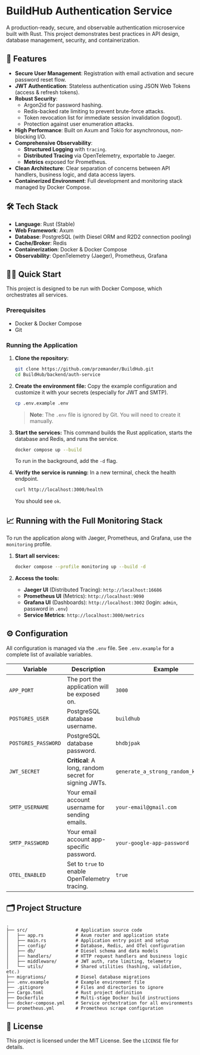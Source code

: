 # BuildHub Authentication Service

A production-ready, secure, and observable authentication microservice built with Rust. This project demonstrates best practices in API design, database management, security, and containerization.

## 🚀 Features

-   **Secure User Management**: Registration with email activation and secure password reset flow.
-   **JWT Authentication**: Stateless authentication using JSON Web Tokens (access & refresh tokens).
-   **Robust Security**:
    -   Argon2id for password hashing.
    -   Redis-backed rate limiting to prevent brute-force attacks.
    -   Token revocation list for immediate session invalidation (logout).
    -   Protection against user enumeration attacks.
-   **High Performance**: Built on Axum and Tokio for asynchronous, non-blocking I/O.
-   **Comprehensive Observability**:
    -   **Structured Logging** with `tracing`.
    -   **Distributed Tracing** via OpenTelemetry, exportable to Jaeger.
    -   **Metrics** exposed for Prometheus.
-   **Clean Architecture**: Clear separation of concerns between API handlers, business logic, and data access layers.
-   **Containerized Environment**: Full development and monitoring stack managed by Docker Compose.

## 🛠️ Tech Stack

-   **Language**: Rust (Stable)
-   **Web Framework**: Axum
-   **Database**: PostgreSQL (with Diesel ORM and R2D2 connection pooling)
-   **Cache/Broker**: Redis
-   **Containerization**: Docker & Docker Compose
-   **Observability**: OpenTelemetry (Jaeger), Prometheus, Grafana

## 🏃‍♀️ Quick Start

This project is designed to be run with Docker Compose, which orchestrates all services.

### Prerequisites

-   Docker & Docker Compose
-   Git

### Running the Application

1.  **Clone the repository:**
    ```bash
    git clone https://github.com/przemander/BuildHub.git
    cd BuildHub/backend/auth-service
    ```

2.  **Create the environment file:**
    Copy the example configuration and customize it with your secrets (especially for JWT and SMTP).
    ```bash
    cp .env.example .env
    ```
    > **Note**: The `.env` file is ignored by Git. You will need to create it manually.

3.  **Start the services:**
    This command builds the Rust application, starts the database and Redis, and runs the service.
    ```bash
    docker compose up --build
    ```
    To run in the background, add the `-d` flag.

4.  **Verify the service is running:**
    In a new terminal, check the health endpoint.
    ```bash
    curl http://localhost:3000/health
    ```
    You should see `ok`.

## 📈 Running with the Full Monitoring Stack

To run the application along with Jaeger, Prometheus, and Grafana, use the `monitoring` profile.

1.  **Start all services:**
    ```bash
    docker compose --profile monitoring up --build -d
    ```

2.  **Access the tools:**
    -   **Jaeger UI** (Distributed Tracing): `http://localhost:16686`
    -   **Prometheus UI** (Metrics): `http://localhost:9090`
    -   **Grafana UI** (Dashboards): `http://localhost:3002` (login: `admin`, password in `.env`)
    -   **Service Metrics**: `http://localhost:3000/metrics`

## ⚙️ Configuration

All configuration is managed via the `.env` file. See `.env.example` for a complete list of available variables.

| Variable                  | Description                                            | Example                                                    |
| ------------------------- | ------------------------------------------------------ | ---------------------------------------------------------- |
| `APP_PORT`                | The port the application will be exposed on.           | `3000`                                                     |
| `POSTGRES_USER`           | PostgreSQL database username.                          | `buildhub`                                                 |
| `POSTGRES_PASSWORD`       | PostgreSQL database password.                          | `bhdbjpak`                                                 |
| `JWT_SECRET`              | **Critical**: A long, random secret for signing JWTs.  | `generate_a_strong_random_key_here`                        |
| `SMTP_USERNAME`           | Your email account username for sending emails.        | `your-email@gmail.com`                                     |
| `SMTP_PASSWORD`           | Your email account app-specific password.              | `your-google-app-password`                                 |
| `OTEL_ENABLED`            | Set to `true` to enable OpenTelemetry tracing.         | `true`                                                     |

## 🗂️ Project Structure

```
.
├── src/                  # Application source code
│   ├── app.rs            # Axum router and application state
│   ├── main.rs           # Application entry point and setup
│   ├── config/           # Database, Redis, and OTel configuration
│   ├── db/               # Diesel schema and data models
│   ├── handlers/         # HTTP request handlers and business logic
│   ├── middleware/       # JWT auth, rate limiting, telemetry
│   └── utils/            # Shared utilities (hashing, validation, etc.)
├── migrations/           # Diesel database migrations
├── .env.example          # Example environment file
├── .gitignore            # Files and directories to ignore
├── Cargo.toml            # Rust project definition
├── Dockerfile            # Multi-stage Docker build instructions
├── docker-compose.yml    # Service orchestration for all environments
└── prometheus.yml        # Prometheus scrape configuration
```

## 📝 License

This project is licensed under the MIT License. See the `LICENSE` file for details.